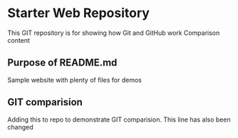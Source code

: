 # Starter Web Repository

This GIT repository is for showing how Git and GitHub work
Comparison content

## Purpose of README.md

Sample website with plenty of files for demos

## GIT comparision
Adding this to repo to demonstrate GIT comparision.
This line has also been changed